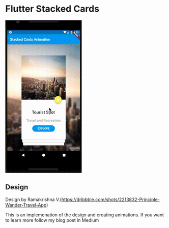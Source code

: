 # Flutter Stacked Cards

![recording](recording.gif)

## Design

Design by Ramakrishna V.(https://dribbble.com/shots/2213832-Principle-Wander-Travel-App)

This is an implemenation of the design and creating animations. If you want to learn more follow my blog post in Medium
